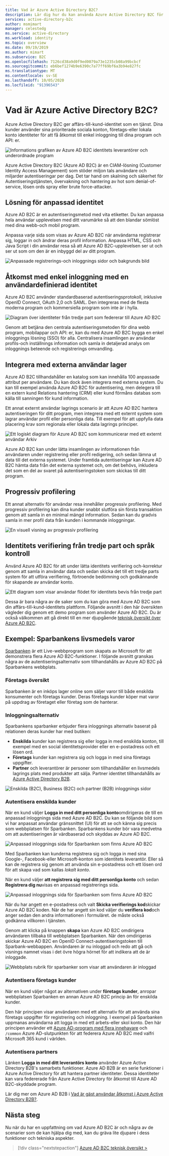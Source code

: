 ```yaml
---
title: Vad är Azure Active Directory B2C?
description: Lär dig hur du kan använda Azure Active Directory B2C för att stödja externa identiteter i dina program, inklusive sociala inloggningar med Facebook, Google och andra identitets leverantörer.
services: active-directory-b2c
author: msmimart
manager: celestedg
ms.service: active-directory
ms.workload: identity
ms.topic: overview
ms.date: 09/19/2019
ms.author: mimart
ms.subservice: B2C
ms.openlocfilehash: 7126cd38a9d0f9ed0079a73e1235cb08a99bcbcf
ms.sourcegitcommit: eb6bef1274b9e6390c7a77ff69bf6a3b94e827fc
ms.translationtype: MT
ms.contentlocale: sv-SE
ms.lasthandoff: 10/05/2020
ms.locfileid: "91396543"
---
```

# <a name="what-is-azure-active-directory-b2c"></a>Vad är Azure Active Directory B2C?

Azure Active Directory B2C ger affärs-till-kund-identitet som en tjänst. Dina kunder använder sina prioriterade sociala konton, företags-eller lokala konto identiteter för att få åtkomst till enkel inloggning till dina program och API: er.

![Informations grafiken av Azure AD B2C identitets leverantörer och underordnade program](./media/overview/azureadb2c-overview.png)

Azure Active Directory B2C (Azure AD B2C) är en CIAM-lösning (Customer Identity Access Management) som stöder miljon tals användare och miljarder autentiseringar per dag. Det tar hand om skalning och säkerhet för Autentiseringstjänsten, övervakning och hantering av hot som denial-of-service, lösen ords spray eller brute force-attacker.

## <a name="custom-branded-identity-solution"></a>Lösning för anpassad identitet

Azure AD B2C är en autentiseringsmetod med vita etiketter. Du kan anpassa hela användar upplevelsen med ditt varumärke så att den blandar sömlöst med dina webb-och mobil program.

Anpassa varje sida som visas av Azure AD B2C när användarna registrerar sig, loggar in och ändrar deras profil information. Anpassa HTML, CSS och Java Script i din användar resa så att Azure AD B2C-upplevelsen ser ut och ser ut som om den är en inbyggd del av ditt program.

![Anpassade registrerings-och inloggnings sidor och bakgrunds bild](./media/overview/sign-in-small.png)

## <a name="single-sign-on-access-with-a-user-provided-identity"></a>Åtkomst med enkel inloggning med en användardefinierad identitet

Azure AD B2C använder standardbaserad autentiseringsprotokoll, inklusive OpenID Connect, OAuth 2,0 och SAML. Den integreras med de flesta moderna program och kommersiella program som inte är i hylla.

![Diagram över identiteter från tredje part som federerar till Azure AD B2C](./media/overview/scenario-singlesignon.png)

Genom att betjäna den centrala autentiseringsmetoden för dina webb program, mobilappar och API: er, kan du med Azure AD B2C bygga en enkel inloggnings lösning (SSO) för alla. Centralisera insamlingen av användar profils-och inställnings information och samla in detaljerad analys om inloggnings beteende och registrerings omvandling.

## <a name="integrate-with-external-user-stores"></a>Integrera med externa användar lager

Azure AD B2C tillhandahåller en katalog som kan innehålla 100 anpassade attribut per användare. Du kan dock även integrera med externa system. Du kan till exempel använda Azure AD B2C för autentisering, men delegera till en extern kund Relations hantering (CRM) eller kund förmåns databas som källa till sanningen för kund information.

Ett annat externt användar lagrings scenario är att Azure AD B2C hantera autentiseringen för ditt program, men integrera med ett externt system som lagrar användar profil eller personliga data. Till exempel för att uppfylla data placering krav som regionala eller lokala data lagrings principer.

![Ett logiskt diagram för Azure AD B2C som kommunicerar med ett externt användar Arkiv](./media/overview/scenario-remoteprofile.png)

Azure AD B2C kan under lätta insamlingen av informationen från användaren under registrering eller profil redigering, och sedan lämna ut data till det externa systemet. Under framtida autentiseringar kan Azure AD B2C hämta data från det externa systemet och, om det behövs, inkludera det som en del av svaret på autentiseringstoken som skickas till ditt program.

## <a name="progressive-profiling"></a>Progressiv profilering

Ett annat alternativ för användar resa innehåller progressiv profilering. Med progressiv profilering kan dina kunder snabbt slutföra sin första transaktion genom att samla in en minimal mängd information. Sedan kan du gradvis samla in mer profil data från kunden i kommande inloggningar.

![En visuell visning av progressiv profilering](./media/overview/scenario-progressive.png)

## <a name="third-party-identity-verification-and-proofing"></a>Identitets verifiering från tredje part och språk kontroll

Använd Azure AD B2C för att under lätta identitets verifiering och-korrektur genom att samla in användar data och sedan skicka det till ett tredje parts system för att utföra verifiering, förtroende bedömning och godkännande för skapande av användar konto.

![Ett diagram som visar användar flödet för identitets bevis från tredje part](./media/overview/scenario-idproofing.png)

Dessa är bara några av de saker som du kan göra med Azure AD B2C som din affärs-till-kund-identitets plattform. Följande avsnitt i den här översikten vägleder dig genom ett demo program som använder Azure AD B2C. Du är också välkommen att gå direkt till en mer djupgående [teknisk översikt över Azure AD B2C](technical-overview.md).

## <a name="example-woodgrove-groceries"></a>Exempel: Sparbankens livsmedels varor

[Sparbanken][woodgrove] är ett Live-webbprogram som skapats av Microsoft för att demonstrera flera Azure AD B2C-funktioner. I följande avsnitt granskas några av de autentiseringsalternativ som tillhandahålls av Azure AD B2C på Sparbankens webbplats.

### <a name="business-overview"></a>Företags översikt

Sparbanken är en inköps lager online som säljer varor till både enskilda konsumenter och företags kunder. Deras företags kunder köper mat varor på uppdrag av företaget eller företag som de hanterar.

### <a name="sign-in-options"></a>Inloggningsalternativ

Sparbankens sparbanker erbjuder flera inloggnings alternativ baserat på relationen deras kunder har med butiken:

* **Enskilda** kunder kan registrera sig eller logga in med enskilda konton, till exempel med en social identitetsprovider eller en e-postadress och ett lösen ord.
* **Företags** kunder kan registrera sig och logga in med sina företags uppgifter.
* **Partner** och leverantörer är personer som tillhandahåller en livsmedels lagrings plats med produkter att sälja. Partner identitet tillhandahålls av [Azure Active Directory B2B](../active-directory/b2b/what-is-b2b.md).

![Enskilda (B2C), Business (B2C) och partner (B2B) inloggnings sidor](./media/overview/woodgrove-overview.png)

### <a name="authenticate-individual-customers"></a>Autentisera enskilda kunder

När en kund väljer **Logga in med ditt personliga konto**omdirigeras de till en anpassad inloggnings sida med Azure AD B2C. Du kan se följande bild som vi har anpassat användar gränssnittet (UI) för att se och känna sig precis som webbplatsen för Sparbanken. Sparbankens kunder bör vara medvetna om att autentiseringen är värdbaserad och skyddas av Azure AD B2C.

![Anpassad inloggnings sida för Sparbanken som finns Azure AD B2C](./media/overview/sign-in.png)

Med Sparbanken kan kunderna registrera sig och logga in med sina Google-, Facebook-eller Microsoft-konton som identitets leverantör. Eller så kan de registrera sig genom att använda sin e-postadress och ett lösen ord för att skapa vad som kallas *lokalt konto*.

När en kund väljer **att registrera sig med ditt personliga konto** och sedan **Registrera dig nu**visas en anpassad registrerings sida.

![Anpassad inloggnings sida för Sparbanken som finns Azure AD B2C](./media/overview/sign-up.png)

När du har angett en e-postadress och valt **Skicka verifierings kod**skickar Azure AD B2C koden. När de har angett sin kod väljer du **verifiera kod**och anger sedan den andra informationen i formuläret. de måste också godkänna villkoren i tjänsten.

Genom att klicka på knappen **skapa** kan Azure AD B2C omdirigera användaren tillbaka till webbplatsen Sparbanken. När den omdirigeras skickar Azure AD B2C en OpenID Connect-autentiseringstoken till Sparbank-webbappen. Användaren är nu inloggad och redo att gå och visnings namnet visas i det övre högra hörnet för att indikera att de är inloggade.

![Webbplats rubrik för sparbanker som visar att användaren är inloggad](./media/overview/signed-in-individual.png)

### <a name="authenticate-business-customers"></a>Autentisera företags kunder

När en kund väljer något av alternativen under **företags kunder**, anropar webbplatsen Sparbanken en annan Azure AD B2C princip än för enskilda kunder.

Den här principen visar användaren med ett alternativ för att använda sina företags uppgifter för registrering och inloggning. I exempel på Sparbanken uppmanas användarna att logga in med ett arbets-eller skol konto. Den här principen använder ett [Azure AD-program med flera innehavare](../active-directory/develop/howto-convert-app-to-be-multi-tenant.md) och `/common` Azure AD-slutpunkten för att federera Azure AD B2C med valfri Microsoft 365 kund i världen.

### <a name="authenticate-partners"></a>Autentisera partners

Länken **Logga in med ditt leverantörs konto** använder Azure Active Directory B2B's samarbets funktioner. Azure AD B2B är en serie funktioner i Azure Active Directory för att hantera partner identiteter. Dessa identiteter kan vara federerade från Azure Active Directory för åtkomst till Azure AD B2C-skyddade program.

Lär dig mer om Azure AD B2B i [Vad är gäst användar åtkomst i Azure Active Directory B2B?](../active-directory/b2b/what-is-b2b.md).

<!-- UNCOMMENT WHEN REPO IS UPDATED WITH LATEST DEMO CODE
### Sample code

If you'd like to jump right into the code to see how the WoodGrove Groceries application is built, you can find the repository on GitHub:

[Azure-Samples/active-directory-external-identities-woodgrove-demo][woodgrove-repo] (GitHub)
-->

## <a name="next-steps"></a>Nästa steg

Nu när du har en uppfattning om vad Azure AD B2C är och några av de scenarier som de kan hjälpa dig med, kan du gräva lite djupare i dess funktioner och tekniska aspekter.

> [!div class="nextstepaction"]
> [Azure AD B2C teknisk översikt >](technical-overview.md)

<!-- LINKS - External -->
[woodgrove]: https://aka.ms/ciamdemo
[woodgrove-repo]: https://github.com/Azure-Samples/active-directory-external-identities-woodgrove-demo
